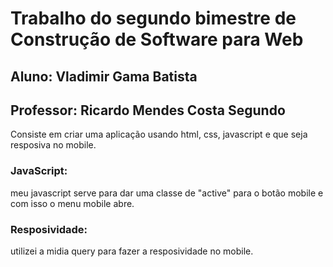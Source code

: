 # Trabalho do segundo bimestre de Construção de Software para Web
## Aluno: Vladimir Gama Batista
## Professor: Ricardo Mendes Costa Segundo

Consiste em criar uma aplicação usando html, css, javascript e que seja resposiva no mobile.

### JavaScript:
meu javascript serve para dar uma classe de "active" para o botão mobile e com isso o menu mobile abre.

### Resposividade:
utilizei a midia query para fazer a resposividade no mobile.
